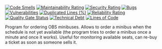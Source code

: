 [![Code Smells][code_smells_badge]][code_smells_link]
[![Maintainability Rating][maintainability_rating_badge]][maintainability_rating_link]
[![Security Rating][security_rating_badge]][security_rating_link]
[![Bugs][bugs_badge]][bugs_link]
[![Vulnerabilities][vulnerabilities_badge]][vulnerabilities_link]
[![Duplicated Lines (%)][duplicated_lines_density_badge]][duplicated_lines_density_link]
[![Reliability Rating][reliability_rating_badge]][reliability_rating_link]
[![Quality Gate Status][quality_gate_status_badge]][quality_gate_status_link]
[![Technical Debt][technical_debt_badge]][technical_debt_link]
[![Lines of Code][lines_of_code_badge]][lines_of_code_link]

Program for ordering OBS minibuses. Allows to order a minibus when the schedule is not yet available (the program tries
to order a minibus once a minute and once it works). Useful for monitoring available seats, can re-buy a ticket as soon
as someone sells it.

<!----------------------------------------------------------------------------->

[code_smells_badge]: https://sonarcloud.io/api/project_badges/measure?project=hummel009_OBS-Minibus-Orderer&metric=code_smells

[code_smells_link]: https://sonarcloud.io/summary/overall?id=hummel009_OBS-Minibus-Orderer

[maintainability_rating_badge]: https://sonarcloud.io/api/project_badges/measure?project=hummel009_OBS-Minibus-Orderer&metric=sqale_rating

[maintainability_rating_link]: https://sonarcloud.io/summary/overall?id=hummel009_OBS-Minibus-Orderer

[security_rating_badge]: https://sonarcloud.io/api/project_badges/measure?project=hummel009_OBS-Minibus-Orderer&metric=security_rating

[security_rating_link]: https://sonarcloud.io/summary/overall?id=hummel009_OBS-Minibus-Orderer

[bugs_badge]: https://sonarcloud.io/api/project_badges/measure?project=hummel009_OBS-Minibus-Orderer&metric=bugs

[bugs_link]: https://sonarcloud.io/summary/overall?id=hummel009_OBS-Minibus-Orderer

[vulnerabilities_badge]: https://sonarcloud.io/api/project_badges/measure?project=hummel009_OBS-Minibus-Orderer&metric=vulnerabilities

[vulnerabilities_link]: https://sonarcloud.io/summary/overall?id=hummel009_OBS-Minibus-Orderer

[duplicated_lines_density_badge]: https://sonarcloud.io/api/project_badges/measure?project=hummel009_OBS-Minibus-Orderer&metric=duplicated_lines_density

[duplicated_lines_density_link]: https://sonarcloud.io/summary/overall?id=hummel009_OBS-Minibus-Orderer

[reliability_rating_badge]: https://sonarcloud.io/api/project_badges/measure?project=hummel009_OBS-Minibus-Orderer&metric=reliability_rating

[reliability_rating_link]: https://sonarcloud.io/summary/overall?id=hummel009_OBS-Minibus-Orderer

[quality_gate_status_badge]: https://sonarcloud.io/api/project_badges/measure?project=hummel009_OBS-Minibus-Orderer&metric=alert_status

[quality_gate_status_link]: https://sonarcloud.io/summary/overall?id=hummel009_OBS-Minibus-Orderer

[technical_debt_badge]: https://sonarcloud.io/api/project_badges/measure?project=hummel009_OBS-Minibus-Orderer&metric=sqale_index

[technical_debt_link]: https://sonarcloud.io/summary/overall?id=hummel009_OBS-Minibus-Orderer

[lines_of_code_badge]: https://sonarcloud.io/api/project_badges/measure?project=hummel009_OBS-Minibus-Orderer&metric=ncloc

[lines_of_code_link]: https://sonarcloud.io/summary/overall?id=hummel009_OBS-Minibus-Orderer
